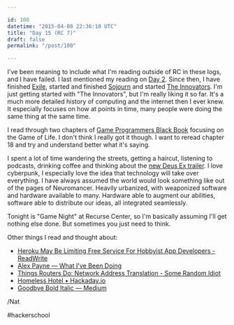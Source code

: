 ```yaml
---

id: 100
datetime: "2015-04-08 22:36:10 UTC"
title: "Day 15 (RC 7)"
draft: false
permalink: "/post/100"

---
```


I've been meaning to include what I'm reading outside of RC in these logs, and I have failed. I last mentioned my reading on [Day 2](https://writing.natwelch.com/post/87). Since then, I have finished [Exile](https://www.goodreads.com/book/show/66678.Exile), started and finished [Sojourn](https://www.goodreads.com/book/show/66695.Sojourn) and started [The Innovators](https://www.goodreads.com/book/show/21856367-the-innovators). I'm just getting started with "The Innovators", but I'm really liking it so far. It's a much more detailed history of computing and the internet then I ever knew. It especially focuses on how at points in time, many people were doing the same thing at the same time.

I read through two chapters of [Game Programmers Black Book](http://www.gamedev.net/page/resources/_/technical/graphics-programming-and-theory/graphics-programming-black-book-r1698) focusing on the Game of Life. I don't think I really got it though. I want to reread chapter 18 and try and understand better what it's saying.

I spent a lot of time wandering the streets, getting a haircut, listening to podcasts, drinking coffee and thinking about the [new Deus Ex trailer](https://www.youtube.com/watch?v=syywnSpIVok). I love cyberpunk, I especially love the idea that technology will take over everything. I have always assumed the world would look something like out of the pages of Neuromancer. Heavily urbanized, with weaponized software and hardware available to many. Hardware able to augment our abilities, software able to distribute our ideas, all integrated seamlessly.

Tonight is "Game Night" at Recurse Center, so I'm basically assuming I'll get nothing else done. But sometimes you just need to think.

Other things I read and thought about:

 - [Heroku May Be Limiting Free Service For Hobbyist App Developers - ReadWrite](http://readwrite.com/2015/04/01/heroku-price-hike-rumor)
 - [Alex Payne — What I've Been Doing](https://web.archive.org/web/20160324171904/http://al3x.net/2015/01/30/what-ive-been-doing.html)
 - [Things Routers Do: Network Address Translation - Some Random Idiot](https://web.archive.org/web/20160815044645/http://www.somerandomidiot.com:80/blog/2015/04/05/things-routers-do-network-address-translation/)
 - [Homeless Hotel • Hackaday.io](https://hackaday.io/project/5124-homeless-hotel)
 - [Goodbye Bold Italic — Medium](https://medium.com/@jennifermaerz/goodbye-bold-italic-91bf9ca5c1a0)

/Nat

#hackerschool

